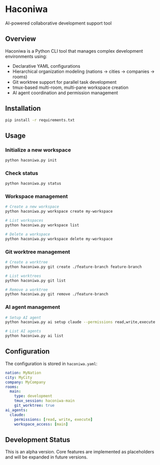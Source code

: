 # Haconiwa

AI-powered collaborative development support tool

## Overview

Haconiwa is a Python CLI tool that manages complex development environments using:
- Declarative YAML configurations
- Hierarchical organization modeling (nations → cities → companies → rooms)
- Git worktree support for parallel task development
- tmux-based multi-room, multi-pane workspace creation
- AI agent coordination and permission management

## Installation

```bash
pip install -r requirements.txt
```

## Usage

### Initialize a new workspace

```bash
python haconiwa.py init
```

### Check status

```bash
python haconiwa.py status
```

### Workspace management

```bash
# Create a new workspace
python haconiwa.py workspace create my-workspace

# List workspaces
python haconiwa.py workspace list

# Delete a workspace
python haconiwa.py workspace delete my-workspace
```

### Git worktree management

```bash
# Create a worktree
python haconiwa.py git create ./feature-branch feature-branch

# List worktrees
python haconiwa.py git list

# Remove a worktree
python haconiwa.py git remove ./feature-branch
```

### AI agent management

```bash
# Setup AI agent
python haconiwa.py ai setup claude --permissions read,write,execute

# List AI agents
python haconiwa.py ai list
```

## Configuration

The configuration is stored in `haconiwa.yaml`:

```yaml
nation: MyNation
city: MyCity
company: MyCompany
rooms:
  main:
    type: development
    tmux_session: haconiwa-main
    git_worktree: true
ai_agents:
  claude:
    permissions: [read, write, execute]
    workspace_access: [main]
```

## Development Status

This is an alpha version. Core features are implemented as placeholders and will be expanded in future versions.